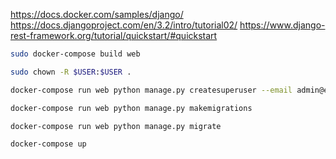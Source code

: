 https://docs.docker.com/samples/django/
https://docs.djangoproject.com/en/3.2/intro/tutorial02/
https://www.django-rest-framework.org/tutorial/quickstart/#quickstart


```bash
sudo docker-compose build web
```
```bash
sudo chown -R $USER:$USER .
```
```bash
docker-compose run web python manage.py createsuperuser --email admin@example.com --username admin
```
```bash
docker-compose run web python manage.py makemigrations
```
```bash
docker-compose run web python manage.py migrate
```
```bash
docker-compose up
```